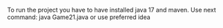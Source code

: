 To run the project you have to have installed java 17 and maven.
Use next command:
java Game21.java <path to text if need>
or
use preferred idea